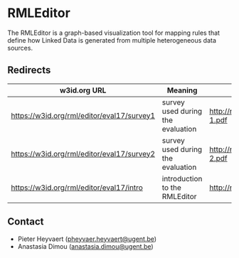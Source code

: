 # RMLEditor

The RMLEditor is a graph-based visualization tool for mapping rules that define how Linked Data is generated from multiple heterogeneous data sources.

## Redirects

| w3id.org URL | Meaning | Redirected to |
|---|---|---|
| https://w3id.org/rml/editor/eval17/survey1 | survey used during the evaluation | http://rml.io/data/rmlee/survey-1.pdf|
| https://w3id.org/rml/editor/eval17/survey2 | survey used during the evaluation | http://rml.io/data/rmlee/survey-2.pdf|
| https://w3id.org/rml/editor/eval17/intro | introduction to the RMLEditor | http://rml.io/data/rmlee/intro.pdf |

## Contact
- Pieter Heyvaert (pheyvaer.heyvaert@ugent.be)
- Anastasia Dimou (anastasia.dimou@ugent.be)
